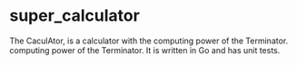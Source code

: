 # super_calculator
The CaculAtor, is a calculator with the computing power of the Terminator. computing power of the Terminator. It is written in Go and has unit tests.
